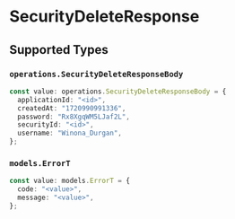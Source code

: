 # SecurityDeleteResponse


## Supported Types

### `operations.SecurityDeleteResponseBody`

```typescript
const value: operations.SecurityDeleteResponseBody = {
  applicationId: "<id>",
  createdAt: "1720990991336",
  password: "Rx8XgqWM5LJaf2L",
  securityId: "<id>",
  username: "Winona_Durgan",
};
```

### `models.ErrorT`

```typescript
const value: models.ErrorT = {
  code: "<value>",
  message: "<value>",
};
```


